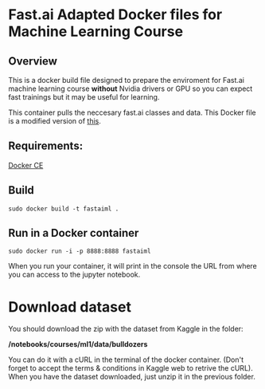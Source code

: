 # Fast.ai Adapted Docker files for Machine Learning Course


## Overview

This is a docker build file designed to prepare the enviroment for Fast.ai machine learning course **without** Nvidia drivers or GPU so you can expect fast trainings but it may be useful for learning.

This container pulls the neccesary fast.ai classes and data. This Docker file is a modified version of [this](https://github.com/Paperspace/fastai-docker/blob/master/fastai-v2/Dockerfile).

## Requirements:

[Docker CE](https://docs.docker.com/engine/installation/linux/docker-ce/ubuntu/)

## Build

`sudo docker build -t fastaiml .`


## Run in a Docker container

`sudo docker run -i -p 8888:8888 fastaiml`

When you run your container, it will print in the console the URL from where you can access to the jupyter notebook.

# Download dataset

You should download the zip with the dataset from Kaggle in the folder:

**/notebooks/courses/ml1/data/bulldozers**

You can do it with a cURL in the terminal of the docker container. (Don't forget to accept the terms & conditions in Kaggle web to retrive the cURL). When you have the dataset downloaded, just unzip it in the previous folder.